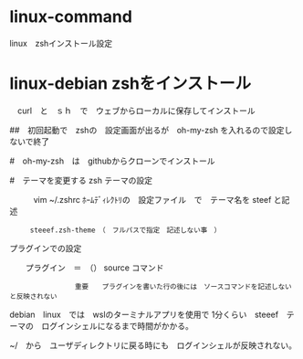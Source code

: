 # linux-command
linux　zshインストール設定

# linux-debian zshをインストール
　curl　と　ｓｈ　で　ウェブからローカルに保存してインストール
 
##　初回起動で　zshの　設定画面が出るが　oh-my-zsh を入れるので設定しないで終了

#　oh-my-zsh　は　githubからクローンでインストール


#　テーマを変更する
zsh テーマの設定


　　　vim ~/.zshrc
         ﾎｰﾑﾃﾞｨﾚｸﾄﾘの　設定ファイル　で　テーマ名を steef と記述　
         
         steeef.zsh-theme　（　フルパスで指定　記述しない事　）

         

プラグインでの設定

　　プラグイン　＝　（）
  source コマンド

                    重要　　プラグインを書いた行の後には　ソースコマンドを記述しないと反映されない
   debian　linux　では　wslのターミナルアプリを使用で
   1分くらい　steeef　テーマの　ログインシェルになるまで時間がかかる。
   
   
   ~/　から　ユーザディレクトリに戻る時にも　ログインシェルが反映されない。
   
   
